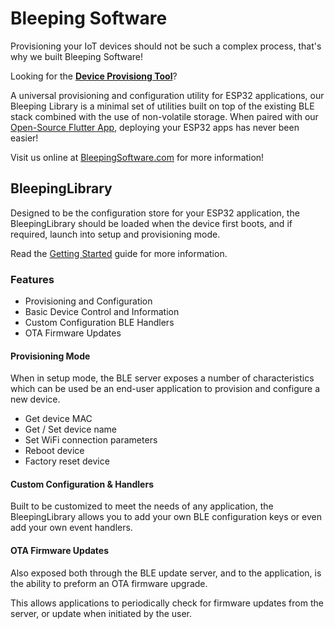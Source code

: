 # Bleeping Software

Provisioning your IoT devices should not be such a complex process, that's why we built Bleeping Software!

Looking for the [**Device Provisiong Tool**](https://provision.bleepingsoftware.com)?

A universal provisioning and configuration utility for ESP32 applications, our Bleeping Library is a minimal set of utilities built on top of the existing BLE stack combined with the use of non-volatile storage. When paired with our [Open-Source Flutter App](), deploying your ESP32 apps has never been easier!

Visit us online at [BleepingSoftware.com](https://www.bleepingsoftware.com/) for more information!

## BleepingLibrary

Designed to be the configuration store for your ESP32 application, the BleepingLibrary should be loaded when the device first boots, and if required, launch into setup and provisioning mode.

Read the [Getting Started](GettingStarted.md) guide for more information.

### Features

- Provisioning and Configuration
- Basic Device Control and Information
- Custom Configuration BLE Handlers
- OTA Firmware Updates

#### Provisioning Mode

When in setup mode, the BLE server exposes a number of characteristics which can be used be an end-user application to provision and configure a new device.

- Get device MAC
- Get / Set device name
- Set WiFi connection parameters
- Reboot device
- Factory reset device

#### Custom Configuration & Handlers

Built to be customized to meet the needs of any application, the BleepingLibrary allows you to add your own BLE configuration keys or even add your own event handlers.

#### OTA Firmware Updates

Also exposed both through the BLE update server, and to the application, is the ability to preform an OTA firmware upgrade.

This allows applications to periodically check for firmware updates from the server, or update when initiated by the user.

